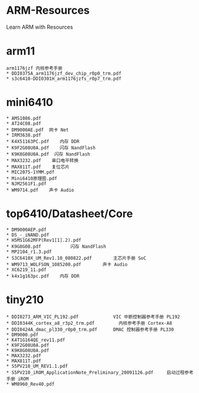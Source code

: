 ARM-Resources
=============

Learn ARM with Resources

# arm11
    arm1176jzf 内核参考手册 
    * DDI0375A_arm1176jzf_dev_chip_r0p0_trm.pdf  
    * s3c6410-DDI0301H_arm1176jzfs_r0p7_trm.pdf
    
# mini6410 
    * AMS1086.pdf	
    * AT24C08.pdf	 
    * DM9000AE.pdf	网卡 Net
    * IRM3638.pdf	 
    * K4X51163PC.pdf	内存 DDR
    * K9F2G08U0A.pdf	闪存 NandFlash
    * K9K8G08U0A.pdf  闪存 NandFlash
    * MAX3232.pdf	 串口电平转换 
    * MAX811T.pdf	 复位芯片
    * MIC2075-1YMM.pdf	
    * Mini6410原理图.pdf	
    * NJM2561F1.pdf
    * WM9714.pdf	声卡 Audio

# top6410/Datasheet/Core
    * DM9000AEP.pdf		
    * DS_-_iNAND.pdf		
    * H5MS1G62MFP(Rev1[1].2).pdf		
    * K9G8G08.pdf		    闪存 NandFlash
    * MP2104_r1.3.pdf		
    * S3C6410X_UM_Rev1.10_080822.pdf		主芯片手册 SoC
    * WM9713_WOLFSON_1085200.pdf		声卡 Audio
    * XC6219_11.pdf		
    * k4x1g163pc.pdf    内存 DDR
    
# tiny210
    * DDI0273_ARM_VIC_PL192.pdf	            VIC 中断控制器参考手册 PL192
    * DDI0344K_cortex_a8_r3p2_trm.pdf	      内核参考手册 Cortex-A8
    * DDI0424A_dmac_pl330_r0p0_trm.pdf	    DMAC 控制器参考手册 PL330 
    * DM9000.pdf	
    * K4T1G164QE_rev11.pdf	
    * K9F2G08U0A.pdf	
    * K9K8G08U0A.pdf	
    * MAX3232.pdf	
    * MAX811T.pdf	
    * S5PV210_UM_REV1.1.pdf	
    * S5PV210_iROM_ApplicationNote_Preliminary_20091126.pdf	    启动过程参考手册 iROM 
    * WM8960_Rev40.pdf	
